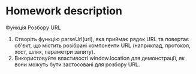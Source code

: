 # **Homework description**
Функція Розбору URL

1. Створіть функцію parseUrl(url), яка приймає рядок URL та повертає об'єкт, що містить розібрані компоненти URL (наприклад, протокол, хост, шлях, параметри запиту).
2. Використовуйте властивості window.location для демонстрації, як вони можуть бути застосовані для розбору URL.